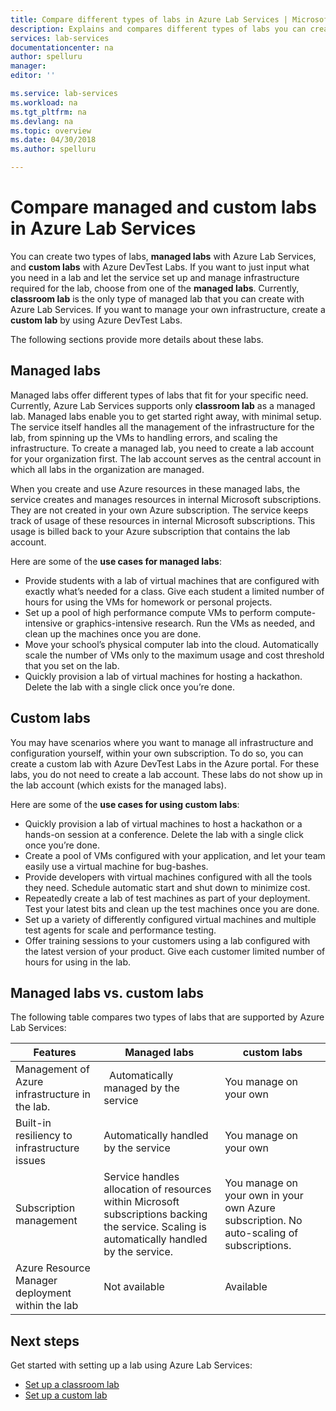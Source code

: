 ```yaml
---
title: Compare different types of labs in Azure Lab Services | Microsoft Docs
description: Explains and compares different types of labs you can create by using Azure Lab Services (formerly DevTest Labs).
services: lab-services
documentationcenter: na
author: spelluru
manager: 
editor: ''

ms.service: lab-services
ms.workload: na
ms.tgt_pltfrm: na
ms.devlang: na
ms.topic: overview
ms.date: 04/30/2018
ms.author: spelluru

---
```

# Compare managed and custom labs in Azure Lab Services
You can create two types of labs, **managed labs** with Azure Lab Services, and **custom labs** with Azure DevTest Labs. If you want to just input what you need in a lab and let the service set up and manage infrastructure required for the lab, choose from one of the **managed labs**. Currently, **classroom lab** is the only type of managed lab that you can create with Azure Lab Services. If you want to manage your own infrastructure, create a **custom lab** by using Azure DevTest Labs.

The following sections provide more details about these labs. 

## Managed labs
Managed labs offer different types of labs that fit for your specific need. Currently, Azure Lab Services supports only **classroom lab** as a managed lab. Managed labs enable you to get started right away, with minimal setup. The service itself handles all the management of the infrastructure for the lab, from spinning up the VMs to handling errors, and scaling the infrastructure. To create a managed lab, you need to create a lab account for your organization first. The lab account serves as the central account in which all labs in the organization are managed. 

When you create and use Azure resources in these managed labs, the service creates and manages resources in internal Microsoft subscriptions. They are not created in your own Azure subscription. The service keeps track of usage of these resources in internal Microsoft subscriptions. This usage is billed back to your Azure subscription that contains the lab account.   

Here are some of the **use cases for managed labs**: 

- Provide students with a lab of virtual machines that are configured with exactly what’s needed for a class. Give each student a limited number of hours for using the VMs for homework or personal projects.
- Set up a pool of high performance compute VMs to perform compute-intensive or graphics-intensive research. Run the VMs as needed, and clean up the machines once you are done. 
- Move your school’s physical computer lab into the cloud. Automatically scale the number of VMs only to the maximum usage and cost threshold that you set on the lab.  
- Quickly provision a lab of virtual machines for hosting a hackathon. Delete the lab with a single click once you’re done. 


## Custom labs
You may have scenarios where you want to manage all infrastructure and configuration yourself, within your own subscription. To do so, you can create a custom lab with Azure DevTest Labs in the Azure portal. For these labs, you do not need to create a lab account. These labs do not show up in the lab account (which exists for the managed labs).  

Here are some of the **use cases for using custom labs**: 

- Quickly provision a lab of virtual machines to host a hackathon or a hands-on session at a conference. Delete the lab with a single click once you’re done. 
- Create a pool of VMs configured with your application, and let your team easily use a virtual machine for bug-bashes.  
- Provide developers with virtual machines configured with all the tools they need. Schedule automatic start and shut down to minimize cost. 
- Repeatedly create a lab of test machines as part of your deployment. Test your latest bits and clean up the test machines once you are done. 
- Set up a variety of differently configured virtual machines and multiple test agents for scale and performance testing. 
- Offer training sessions to your customers using a lab configured with the latest version of your product. Give each customer limited number of hours for using in the lab. 


## Managed labs vs. custom labs
The following table compares two types of labs that are supported by Azure Lab Services: 

| Features | Managed labs | custom labs |
| -------- | ----------------  | ---------- |
| Management of Azure infrastructure in the lab. | 	Automatically managed by the service | You manage on your own  |
| Built-in resiliency to infrastructure issues | Automatically handled by the service | You manage on your own  |
| Subscription management | Service handles allocation of resources within Microsoft subscriptions backing the service. Scaling is automatically handled by the service. | You manage on your own in your own Azure subscription. No auto-scaling of subscriptions. |
| Azure Resource Manager deployment within the lab | Not available | Available |

## Next steps
Get started with setting up a lab using Azure Lab Services:

- [Set up a classroom lab](tutorial-setup-classroom-lab.md)
- [Set up a custom lab](tutorial-create-custom-lab.md)
